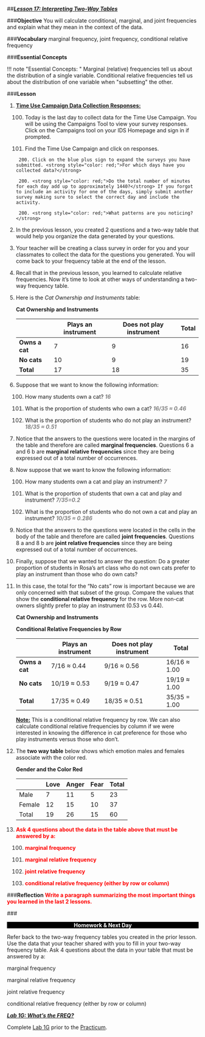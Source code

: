##***<u>Lesson 17: Interpreting Two-Way Tables</u>***

###**Objective**
You will calculate conditional, marginal, and joint frequencies and explain what they mean in the
context of the data.

###**Vocabulary**
marginal frequency, joint frequency, conditional relative frequency

###**Essential Concepts**

!!! note "Essential Concepts: "
    Marginal (relative) frequencies tell us about the distribution of a single variable.
    Conditional relative frequencies tell us about the distribution of one variable when "subsetting" the other.

###**Lesson**
1. **<u>Time Use Campaign Data Collection Responses:</u>**

    100. Today is the last day to collect data for the Time Use Campaign. You will be using the Campaigns Tool to view your survey responses. Click on the Campaigns tool on your IDS Homepage and sign in if prompted.

    100. Find the Time Use Campaign and click on responses.

        200. Click on the blue plus sign to expand the surveys you have submitted. <strong style="color: red;">For which days have you collected data?</strong>

        200. <strong style="color: red;">Do the total number of minutes for each day add up to approximately 1440?</strong> If you forgot to include an activity for one of the days, simply submit another survey making sure to select the correct day and include the activity.

        200. <strong style="color: red;">What patterns are you noticing?</strong>
        
2. In the previous lesson, you created 2 questions and a two-way table that would help you organize the data generated by your questions.

3. Your teacher will be creating a class survey in order for you and your classmates to collect the data for the questions you generated. You will come back to your frequency table at the end of the lesson.

4. Recall that in the previous lesson, you learned to calculate relative frequencies. Now it’s time
to look at other ways of understanding a two-way frequency table.

5. Here is the *Cat Ownership and Instruments* table:

    **Cat Ownership and Instruments**

    |  | **Plays an instrument** | **Does not play instrument** | **Total** |
    | ------------ | ------------- | ------------ | ------------ |
    | **Owns a cat** | 7 | 9 | 16 |
    | **No cats** | 10 | 9 | 19 |
    | **Total** | 17 | 18 | 35 |

6. Suppose that we want to know the following information:

    100. How many students own a cat? <span style="color:grey">***16***</span>

    100. What is the proportion of students who own a cat? <span style="color:grey">***16/35 ≈ 0.46***</span>

    100. What is the proportion of students who do not play an instrument? <span style="color:grey">***18/35 ≈ 0.51***</span>

7. Notice that the answers to the questions were located in the margins of the table and therefore are called **marginal frequencies**. Questions 6 a and 6 b are **marginal relative frequencies** since they are being expressed out of a total number of occurrences.

8. Now suppose that we want to know the following information:

    100. How many students own a cat and play an instrument? <span style="color:grey">***7***</span>

    100. What is the proportion of students that own a cat and play and instrument? <span style="color:grey">***7/35=0.2***</span>

    100. What is the proportion of students who do not own a cat and play an instrument? <span style="color:grey">***10/35 ≈
    0.286***</span>

9. Notice that the answers to the questions were located in the cells in the body of the table and therefore are called **joint frequencies**. Questions 8 a and 8 b are **joint relative frequencies** since they are being expressed out of a total number of occurrences.


10. Finally, suppose that we wanted to answer the question: Do a greater proportion of students in
Rosa’s art class who do not own cats prefer to play an instrument than those who do own cats?

11. In this case, the total for the “No cats” row
is important because we are only concerned with that subset of the group. Compare the values that show the **conditional relative frequency** for the row. More non-cat owners slightly prefer to play an instrument (0.53 vs 0.44).

    **Cat Ownership and Instruments**

    **Conditional Relative Frequencies by Row**
    
    |  | **Plays an instrument** | **Does not play instrument** | **Total** |
    | ------------ | ------------- | ------------ | ------------ |
    | **Owns a cat** | 7/16 ≈ 0.44 | 9/16 ≈ 0.56 | 16/16 ≈ 1.00 |
    | **No cats** | 10/19 ≈ 0.53 | 9/19 ≈ 0.47 | 19/19 ≈ 1.00 |
    | **Total** | 17/35 ≈ 0.49 | 18/35 ≈ 0.51 | 35/35 = 1.00 |

    **<u>Note:</u>** This is a conditional relative frequency by row. We can also calculate conditional relative
    frequencies by column if we were interested in knowing the difference in cat preference for those
    who play instruments versus those who don’t.

12. The **two way table** below shows which emotion males and females associate with the color red.

    **Gender and the Color Red**

    | |Love | Anger | Fear |Total |
    | ------------ | ------------- | ------------ | ------------ | ------------ |
    | Male| 7 | 11 | 5 | 23 |
    | Female| 12 | 15 | 10 | 37 |
    | Total| 19 | 26 | 15 | 60 |

13. <strong style="color: red;">Ask 4 questions about the data in the table above that must be answered by a:</strong>

    100. <strong style="color: red;">marginal frequency</strong>

    100. <strong style="color: red;">marginal relative frequency</strong>

    100. <strong style="color: red;">joint relative frequency</strong>

    100. <strong style="color: red;">conditional relative frequency (either by row or column)</strong>

###**Reflection**
<strong style="color: red;"> Write a paragraph summarizing the most important things you learned in the last 2 lessons. </strong>

###<p style="background: black; color: white; text-align: center;">**Homework & Next Day**</p>
Refer back to the two-way frequency tables you created in the prior lesson. Use the data that your teacher shared with you to fill in your two-way frequency table. Ask 4 questions about the data in your table that must be answered by a:

marginal frequency

marginal relative frequency

joint relative frequency

conditional relative frequency (either by row or column)

[<u>***Lab 1G: What’s the FREQ?***</u>](lab1g.md)

Complete [Lab 1G](lab1g.md) prior to the [Practicum](practicum2.md).